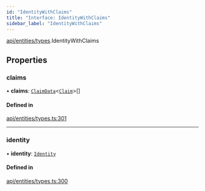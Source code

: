 ```yaml
---
id: "IdentityWithClaims"
title: "Interface: IdentityWithClaims"
sidebar_label: "IdentityWithClaims"
---
```


[api/entities/types](../../../../../modules/API/Entities/Types/Types.md).IdentityWithClaims

## Properties

### claims

• **claims**: [`ClaimData`](../ClaimData/ClaimData.md)\<[`Claim`](../../../../../modules/API/Entities/Types/Types.md#claim)\>[]

#### Defined in

[api/entities/types.ts:301](https://github.com/PolymeshAssociation/polymesh-sdk/blob/f8a937f04/src/api/entities/types.ts#L301)

___

### identity

• **identity**: [`Identity`](../../../../../classes/API/Entities/Identity/Identity.md)

#### Defined in

[api/entities/types.ts:300](https://github.com/PolymeshAssociation/polymesh-sdk/blob/f8a937f04/src/api/entities/types.ts#L300)

